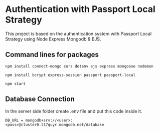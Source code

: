 # Authentication with Passport Local Strategy

This project is based on the authentication system with Passport Local Strategy using Node Express Mongodb & EJS. 

## Command lines for packages

`npm install connect-mongo cors dotenv ejs express mongoose nodemon`

`npm install bcrypt express-session passport passport-local`

`npm start`

## Database Connection
In the server side folder create .env file and put this code inside it.

`DB_URL = mongodb+srv://<user>:<pass>@cluster0.l17quyr.mongodb.net/database`

